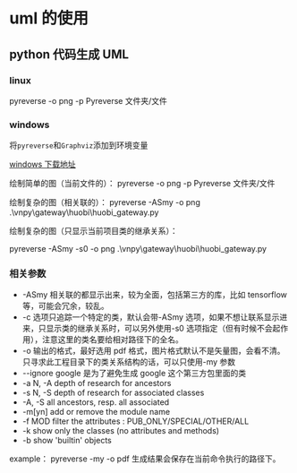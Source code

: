 # uml 的使用

## python 代码生成 UML

### linux

pyreverse -o png -p Pyreverse 文件夹/文件

### windows

将`pyreverse`和`Graphviz`添加到环境变量

[windows 下载地址](https://gitlab.com/graphviz/graphviz/-/package_files/9574245/download)

绘制简单的图（当前文件的）：
pyreverse -o png -p Pyreverse 文件夹/文件

绘制复杂的图（相关联的）：
pyreverse -ASmy -o png .\vnpy\gateway\huobi\huobi_gateway.py

绘制复杂的图（只显示当前项目类的继承关系）：

pyreverse -ASmy -s0 -o png .\vnpy\gateway\huobi\huobi_gateway.py

### 相关参数

- -ASmy 相关联的都显示出来，较为全面，包括第三方的库，比如 tensorflow 等，可能会冗余，较乱。
- -c 选项只追踪一个特定的类，默认会带-ASmy 选项，如果不想让联系显示进来，只显示类的继承关系时，可以另外使用-s0 选项指定（但有时候不会起作用），注意这里的类名要给相对路径下的全名。
- -o 输出的格式，最好选用 pdf 格式，图片格式默认不是矢量图，会看不清。
  只寻求此工程目录下的类关系结构的话，可以只使用-my 参数
- --ignore google 是为了避免生成 google 这个第三方包里面的类
- -a N, -A depth of research for ancestors
- -s N, -S depth of research for associated classes
- -A, -S all ancestors, resp. all associated
- -m[yn] add or remove the module name
- -f MOD filter the attributes : PUB_ONLY/SPECIAL/OTHER/ALL
- -k show only the classes (no attributes and methods)
- -b show 'builtin' objects

example：
pyreverse -my -o pdf <project dir name>
生成结果会保存在当前命令执行的路径下。
